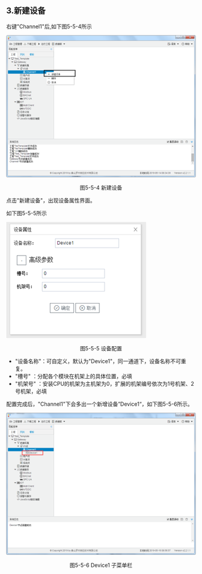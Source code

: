## 3.新建设备

右键"Channel1"后,如下图5-5-4所示   

![](../../../assets/新建设备.jpg)

<center>图5-5-4 新建设备</center>

点击"新建设备"，出现设备属性界面。

如下图5-5-5所示

![1557110284778](assets/设备配置.jpg)

<center>图5-5-5 设备配置</center>

- "设备名称"：可自定义，默认为"Device1"，同一通道下，设备名称不可重复。
- "槽号"         ：分配各个模块在机架上的具体位置，必填
- "机架号"     ：安装CPU的机架为主机架为0，扩展的机架编号依次为1号机架、2号机架，必填

配置完成后，"Channel1"下会多出一个新增设备”Device1“，如下图5-5-6所示。

![](../../../assets/Device子菜单栏.png)

<center>图5-5-6 Device1 子菜单栏</center>

